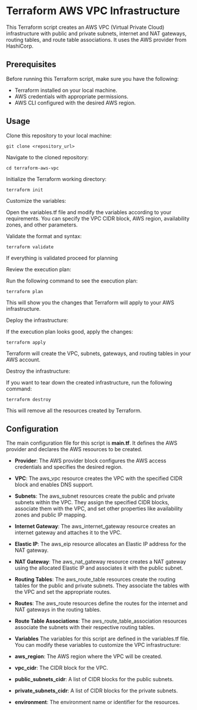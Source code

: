 # Terraform AWS VPC Infrastructure

This Terraform script creates an AWS VPC (Virtual Private Cloud) infrastructure with public and private subnets, internet and NAT gateways, routing tables, and route table associations. It uses the AWS provider from HashiCorp.

## Prerequisites

Before running this Terraform script, make sure you have the following:

- Terraform installed on your local machine.
- AWS credentials with appropriate permissions.
- AWS CLI configured with the desired AWS region.

## Usage

Clone this repository to your local machine:

```
git clone <repository_url>
```

Navigate to the cloned repository:

```
cd terraform-aws-vpc
```

Initialize the Terraform working directory:

```
terraform init
```

Customize the variables:

Open the variables.tf file and modify the variables according to your requirements. You can specify the VPC CIDR block, AWS region, availability zones, and other parameters.

Validate the format and syntax:

```
terraform validate
```
If everything is validated proceed for planning

Review the execution plan:

Run the following command to see the execution plan:

```
terraform plan
```

This will show you the changes that Terraform will apply to your AWS infrastructure.

Deploy the infrastructure:

If the execution plan looks good, apply the changes:

```
terraform apply
```
Terraform will create the VPC, subnets, gateways, and routing tables in your AWS account.

Destroy the infrastructure:

If you want to tear down the created infrastructure, run the following command:
```
terraform destroy
```

This will remove all the resources created by Terraform.

## Configuration
The main configuration file for this script is **main.tf**. It defines the AWS provider and declares the AWS resources to be created.

- **Provider**: The AWS provider block configures the AWS access credentials and specifies the desired region.

- **VPC**: The aws_vpc resource creates the VPC with the specified CIDR block and enables DNS support.

- **Subnets**: The aws_subnet resources create the public and private subnets within the VPC. They assign the specified CIDR blocks, associate them with the VPC, and set other properties like availability zones and public IP mapping.

- **Internet Gateway**: The aws_internet_gateway resource creates an internet gateway and attaches it to the VPC.

- **Elastic IP**: The aws_eip resource allocates an Elastic IP address for the NAT gateway.

- **NAT Gateway**: The aws_nat_gateway resource creates a NAT gateway using the allocated Elastic IP and associates it with the public subnet.

- **Routing Tables**: The aws_route_table resources create the routing tables for the public and private subnets. They associate the tables with the VPC and set the appropriate routes.

- **Routes**: The aws_route resources define the routes for the internet and NAT gateways in the routing tables.

- **Route Table Associations**: The aws_route_table_association resources associate the subnets with their respective routing tables.

- **Variables**
The variables for this script are defined in the variables.tf file. You can modify these variables to customize the VPC infrastructure:

- **aws_region**: The AWS region where the VPC will be created.
- **vpc_cidr**: The CIDR block for the VPC.
- **public_subnets_cidr**: A list of CIDR blocks for the public subnets.
- **private_subnets_cidr**: A list of CIDR blocks for the private subnets.
- **environment**: The environment name or identifier for the resources.
